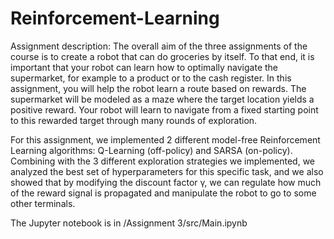 # Reinforcement-Learning
Assignment description: The overall aim of the three assignments of the course is to create a robot that can do groceries by itself. To that end, it is important that your robot can learn how to optimally navigate the supermarket, for example to a product or to the cash register. In this assignment, you will help the robot learn a route based on rewards. The supermarket will be modeled as a maze where the target location yields a positive reward. Your robot will learn to navigate from a fixed starting point to this rewarded target through many rounds of exploration. 
	
For this assignment, we implemented 2 different model-free Reinforcement Learning algorithms: Q-Learning (off-policy) and SARSA (on-policy). Combining with the 3 different exploration strategies we implemented, we analyzed the best set of hyperparameters for this specific task, and we also showed that by modifying the discount factor γ, we can regulate how much of the reward signal is propagated and manipulate the robot to go to some other terminals. 

The Jupyter notebook is in /Assignment 3/src/Main.ipynb
